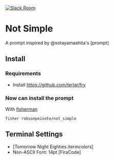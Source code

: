 [![Slack Room][slack-badge]][slack-link]

# Not Simple

A prompt inspired by @sotayamashita's [prompt]

## Install

### Requirements

- Install https://github.com/terlar/fry

### Now can install the prompt

With [fisherman]

```fish
fisher robsonpeixoto/not_simple
```

## Terminal Settings

+ [Tomorrow Night Eighties.itermcolors]
+ Non-ASCII Font: 14pt [FiraCode]

[slack-link]: https://fisherman-wharf.herokuapp.com
[slack-badge]: https://fisherman-wharf.herokuapp.com/badge.svg

[fisherman]: https://github.com/fisherman/fisherman
